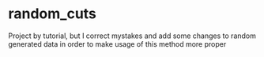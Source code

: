 # random_cuts
Project by tutorial, but I correct mystakes and add some changes to random generated data in order to make usage of this method more proper
